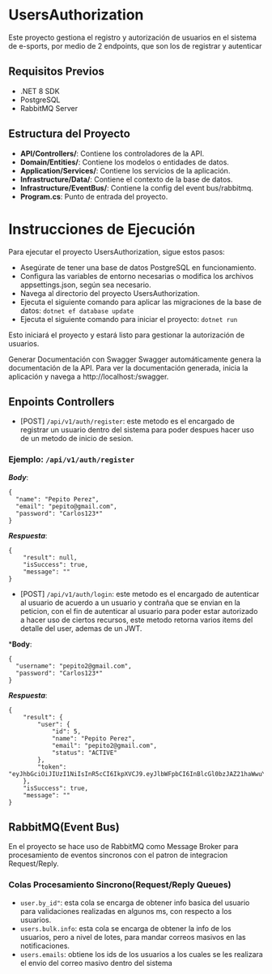 # UsersAuthorization
Este proyecto gestiona el registro y autorización de usuarios en el sistema de e-sports, por medio de 2 endpoints, que son los de registrar y autenticar

## Requisitos Previos
- .NET 8 SDK
- PostgreSQL
- RabbitMQ Server

## Estructura del Proyecto

- **API/Controllers/**: Contiene los controladores de la API.
- **Domain/Entities/**: Contiene los modelos o entidades de datos.
- **Application/Services/**: Contiene los servicios de la aplicación.
- **Infrastructure/Data/**: Contiene el contexto de la base de datos.
- **Infrastructure/EventBus/**: Contiene la config del event bus/rabbitmq.
- **Program.cs**: Punto de entrada del proyecto.

# Instrucciones de Ejecución
Para ejecutar el proyecto UsersAuthorization, sigue estos pasos:

- Asegúrate de tener una base de datos PostgreSQL en funcionamiento.
- Configura las variables de entorno necesarias o modifica los archivos appsettings.json, según sea necesario.
- Navega al directorio del proyecto UsersAuthorization.
- Ejecuta el siguiente comando para aplicar las migraciones de la base de datos: `dotnet ef database update`
- Ejecuta el siguiente comando para iniciar el proyecto: `dotnet run`

Esto iniciará el proyecto y estará listo para gestionar la autorización de usuarios.

Generar Documentación con Swagger
Swagger automáticamente genera la documentación de la API. Para ver la documentación generada, inicia la aplicación y navega a http://localhost:<puerto>/swagger.

## Enpoints Controllers

- [POST] `/api/v1/auth/register`: este metodo es el encargado de registrar un usuario dentro del sistema para poder despues hacer uso de un metodo de inicio de sesion.

### Ejemplo: `/api/v1/auth/register`

***Body***:
```
{
  "name": "Pepito Perez",
  "email": "pepito@gmail.com",
  "password": "Carlos123*"
}
```

***Respuesta***:
```
{
    "result": null,
    "isSuccess": true,
    "message": ""
}
```

- [POST] `/api/v1/auth/login`: este metodo es el encargado de autenticar al usuario de acuerdo a un usuario y contraña que se envian en la peticion, con el fin de autenticar al usuario para poder estar autorizado a hacer uso de ciertos recursos, este metodo retorna varios items del detalle del user, ademas de un JWT.

***Body**:
```
{
  "username": "pepito2@gmail.com",
  "password": "Carlos123*"
}
```

***Respuesta***:
```
{
    "result": {
        "user": {
            "id": 5,
            "name": "Pepito Perez",
            "email": "pepito2@gmail.com",
            "status": "ACTIVE"
        },
        "token": "eyJhbGciOiJIUzI1NiIsInR5cCI6IkpXVCJ9.eyJlbWFpbCI6InBlcGl0bzJAZ21haWwuY29tIiwic3ViIjoiNSIsIm5hbWUiOiJQZXBpdG8gUGVyZXoiLCJuYmYiOjE3NDIwMjE4MzQsImV4cCI6MTc0MjYwODYzNCwiaWF0IjoxNzQyMDAzODM0LCJpc3MiOiJlLXNwb3J0cy1hdXRoLWFwaSIsImF1ZCI6ImUtc3BvcnRzLWNsaWVudCJ9.YoSsmvgpc4ijw60b235BOmLNBnoK4jVqIFOksSMD_uc"
    },
    "isSuccess": true,
    "message": ""
}
```

## RabbitMQ(Event Bus)
En el proyecto se hace uso de RabbitMQ como Message Broker para procesamiento de eventos sincronos con el patron de integracion Request/Reply. 

### Colas Procesamiento Sincrono(Request/Reply Queues)
- `user.by_id"`: esta cola se encarga de obtener info basica del usuario para validaciones realizadas en algunos ms, con respecto a los usuarios.
- `users.bulk.info`: esta cola se encarga de obtener la info de los usuarios, pero a nivel de lotes, para mandar correos masivos en las notificaciones.
- `users.emails`: obtiene los ids de los usuarios a los cuales se les realizara el envio del correo masivo dentro del sistema